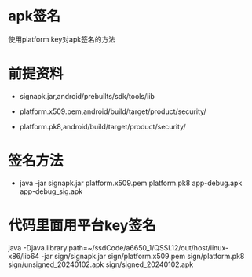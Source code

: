 # apk签名

使用platform key对apk签名的方法

# 前提资料

* signapk.jar,android/prebuilts/sdk/tools/lib

* platform.x509.pem,android/build/target/product/security/

* platform.pk8,android/build/target/product/security/

# 签名方法

* java -jar signapk.jar platform.x509.pem platform.pk8 app-debug.apk app-debug_sig.apk

# 代码里面用平台key签名

java -Djava.library.path=~/ssdCode/a6650_1/QSSI.12/out/host/linux-x86/lib64 -jar sign/signapk.jar sign/platform.x509.pem sign/platform.pk8  sign/unsigned_20240102.apk sign/signed_20240102.apk